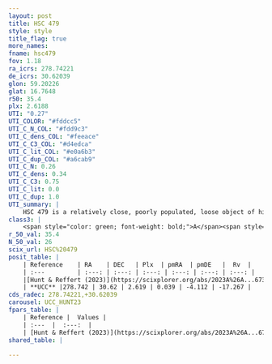 ```yaml
---
layout: post
title: HSC 479
style: style
title_flag: true
more_names: 
fname: hsc479
fov: 1.18
ra_icrs: 278.74221
de_icrs: 30.62039
glon: 59.20226
glat: 16.7648
r50: 35.4
plx: 2.6188
UTI: "0.27"
UTI_COLOR: "#fddcc5"
UTI_C_N_COL: "#fdd9c3"
UTI_C_dens_COL: "#feeace"
UTI_C_C3_COL: "#d4edca"
UTI_C_lit_COL: "#e0a6b3"
UTI_C_dup_COL: "#a6cab9"
UTI_C_N: 0.26
UTI_C_dens: 0.34
UTI_C_C3: 0.75
UTI_C_lit: 0.0
UTI_C_dup: 1.0
UTI_summary: |
    HSC 479 is a relatively close, poorly populated, loose object of high C3 quality. It was recently reported in the literature.
class3: |
    <span style="color: green; font-weight: bold;">A</span><span style="color: #FFC300; font-weight: bold;">B</span>
r_50_val: 35.4
N_50_val: 26
scix_url: HSC%20479
posit_table: |
    | Reference    | RA    | DEC   | Plx  | pmRA  | pmDE   |  Rv  |
    | :---         | :---: | :---: | :---: | :---: | :---: | :---: |
    |[Hunt & Reffert (2023)](https://scixplorer.org/abs/2023A%26A...673A.114H) | 278.888 | 30.129 | 2.614 | 0.011 | -4.082 | -15.459 |
    | **UCC** |278.742 | 30.62 | 2.619 | 0.039 | -4.112 | -17.267 | 
cds_radec: 278.74221,+30.62039
carousel: UCC_HUNT23
fpars_table: |
    | Reference |  Values |
    | :---  |  :---:  |
    | [Hunt & Reffert (2023)](https://scixplorer.org/abs/2023A%26A...673A.114H) | `AV50=0.231, diffAV50=0.556, MOD50=7.851, logAge50=7.854` |
shared_table: |
    
---
```

